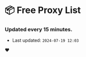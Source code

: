 # :package: Free Proxy List
### Updated every 15 minutes.

- Last updated: `2024-07-19 12:03`

:heart:
